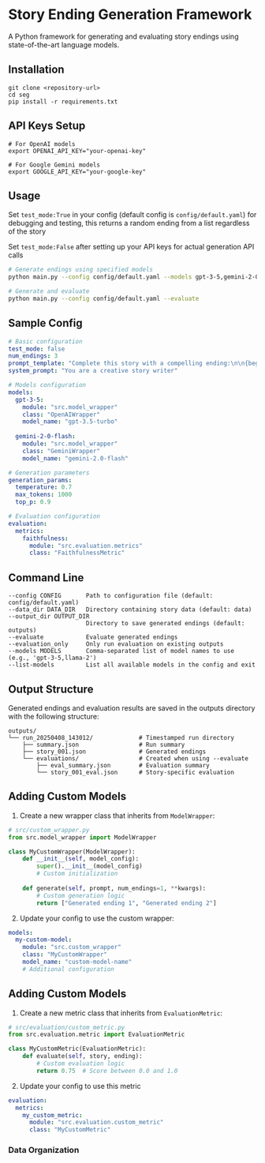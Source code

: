 # Story Ending Generation Framework

A Python framework for generating and evaluating story endings using state-of-the-art language models.

## Installation

```shell
git clone <repository-url>
cd seg
pip install -r requirements.txt
```

## API Keys Setup

```shell
# For OpenAI models
export OPENAI_API_KEY="your-openai-key"

# For Google Gemini models
export GOOGLE_API_KEY="your-google-key"
```

## Usage

Set `test_mode:True` in your config (default config is `config/default.yaml`) for debugging and testing, this returns a random ending from a list regardless of the story

Set `test_mode:False` after setting up your API keys for actual generation API calls

```bash
# Generate endings using specified models
python main.py --config config/default.yaml --models gpt-3-5,gemini-2-0-flash

# Generate and evaluate
python main.py --config config/default.yaml --evaluate
```

## Sample Config
```yaml
# Basic configuration
test_mode: false
num_endings: 3
prompt_template: "Complete this story with a compelling ending:\n\n{beginning}\n\nEnding:"
system_prompt: "You are a creative story writer"

# Models configuration
models:
  gpt-3-5:
    module: "src.model_wrapper"
    class: "OpenAIWrapper"
    model_name: "gpt-3.5-turbo"
  
  gemini-2-0-flash:
    module: "src.model_wrapper"
    class: "GeminiWrapper"
    model_name: "gemini-2.0-flash"

# Generation parameters
generation_params:
  temperature: 0.7
  max_tokens: 1000
  top_p: 0.9

# Evaluation configuration
evaluation:
  metrics:
    faithfulness:
      module: "src.evaluation.metrics"
      class: "FaithfulnessMetric"
```
## Command Line

```
--config CONFIG       Path to configuration file (default: config/default.yaml)
--data_dir DATA_DIR   Directory containing story data (default: data)
--output_dir OUTPUT_DIR
                      Directory to save generated endings (default: outputs)
--evaluate            Evaluate generated endings
--evaluation_only     Only run evaluation on existing outputs
--models MODELS       Comma-separated list of model names to use (e.g., 'gpt-3-5,llama-2')
--list-models         List all available models in the config and exit
```

## Output Structure
Generated endings and evaluation results are saved in the outputs directory with the following structure:

```shell
outputs/
└── run_20250408_143012/             # Timestamped run directory
    ├── summary.json                 # Run summary
    ├── story_001.json               # Generated endings
    └── evaluations/                 # Created when using --evaluate
        ├── eval_summary.json        # Evaluation summary
        └── story_001_eval.json      # Story-specific evaluation
```            

## Adding Custom Models

1. Create a new wrapper class that inherits from `ModelWrapper`:

```python
# src/custom_wrapper.py
from src.model_wrapper import ModelWrapper

class MyCustomWrapper(ModelWrapper):
    def __init__(self, model_config):
        super().__init__(model_config)
        # Custom initialization
        
    def generate(self, prompt, num_endings=1, **kwargs):
        # Custom generation logic
        return ["Generated ending 1", "Generated ending 2"]
```
2. Update your config to use the custom wrapper:
```yaml
models:
  my-custom-model:
    module: "src.custom_wrapper"
    class: "MyCustomWrapper"
    model_name: "custom-model-name"
    # Additional configuration
```

## Adding Custom Models
1. Create a new metric class that inherits from `EvaluationMetric`:

```python
# src/evaluation/custom_metric.py
from src.evaluation.metric import EvaluationMetric

class MyCustomMetric(EvaluationMetric):
    def evaluate(self, story, ending):
        # Custom evaluation logic
        return 0.75  # Score between 0.0 and 1.0
```
2. Update your config to use this metric

```yaml
evaluation:
  metrics:
    my_custom_metric:
      module: "src.evaluation.custom_metric"
      class: "MyCustomMetric"
```

### Data Organization

